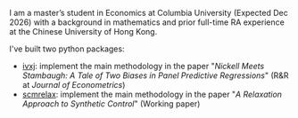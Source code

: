 I am a master’s student in Economics at Columbia University (Expected Dec 2026) with a background in mathematics and prior full-time RA experience at the Chinese University of Hong Kong.

I've built two python packages:
- [ivxj](https://github.com/metricshilab/ivxj): implement the main methodology in the paper "*Nickell Meets Stambaugh: A Tale of Two Biases in Panel Predictive Regressions*" (R&R at _Journal of Econometrics_)
- [scmrelax](https://github.com/metricshilab/scmrelax): implement the main methodology in the paper "*A Relaxation Approach to Synthetic Control*" (Working paper)

<!--
**PanJi-0/PanJi-0** is a ✨ _special_ ✨ repository because its `README.md` (this file) appears on your GitHub profile.

Here are some ideas to get you started:

- 🔭 I’m currently working on ...
- 🌱 I’m currently learning ...
- 👯 I’m looking to collaborate on ...
- 🤔 I’m looking for help with ...
- 💬 Ask me about ...
- 📫 How to reach me: ...
- 😄 Pronouns: ...
- ⚡ Fun fact: ...
-->
